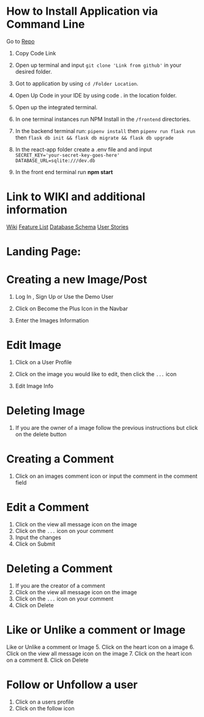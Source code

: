 # How to Install Application via Command Line
Go to [Repo](https://github.com/Hansen-G/TheGramme)
 1. Copy Code Link


 2. Open up terminal and input  ```git clone 'Link from github'``` in your desired folder.


 3. Got to application by using ```cd /Folder Location```.


 4. Open Up Code in your IDE by using code . in the location folder.


 5. Open up the integrated terminal.


 6. In one terminal instances run NPM Install in the ```/frontend``` directories.



 7. In the backend terminal run: ```pipenv install```  then  ```pipenv run flask run ``` then ```flask db init && flask db migrate && flask db upgrade```


 8. In the react-app folder create a .env file and and input ```SECRET_KEY='your-secret-key-goes-here' DATABASE_URL=sqlite:///dev.db```


 9. In the front end terminal run **npm start**


# Link to WIKI and additional information
[Wiki](https://github.com/Hansen-G/TheGramme/wiki)
[Feature List](https://github.com/Hansen-G/TheGramme/wiki/Feature-List)
[Database Schema](https://github.com/Hansen-G/TheGramme/wiki/Database-Schema-Image-with-Relationships)
[User Stories](https://github.com/Hansen-G/TheGramme/wiki/User-Stories)

# Landing Page:



# Creating a new Image/Post
 1. Log In , Sign Up or Use the Demo User


 2. Click on Become the Plus Icon in the Navbar


 3. Enter the Images Information


# Edit Image
1. Click on a User Profile


2. Click on the image you would like to edit, then click the ```...``` icon


3. Edit Image Info


# Deleting Image
1. If you are the owner of a image follow the previous instructions but click on the delete button


# Creating a Comment

1. Click on an images comment icon or input the comment in the comment field

# Edit a Comment
1. Click on the view all message icon on the image
2. Click on the ```...``` icon on your comment
3. Input the changes
4. Click on Submit

# Deleting a Comment
1. If you are the creator of a comment
2. Click on the view all message icon on the image
3. Click on the ```...``` icon on your comment
4. Click on Delete

# Like or Unlike a comment or Image
Like or Unlike a comment or Image
5. Click on the heart icon on a image
6. Click on the view all message icon on the image
7. Click on the heart icon on a comment
8. Click on Delete

# Follow or Unfollow a user
1. Click on a users profile
2. Click on the follow icon
